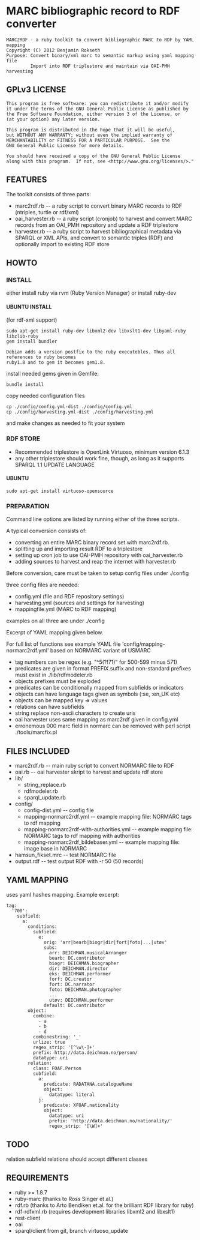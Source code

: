 # MARC bibliographic record to RDF converter

    MARC2RDF - a ruby toolkit to convert bibliographic MARC to RDF by YAML mapping
    Copyright (C) 2012 Benjamin Rokseth
    Purpose: Convert binary/xml marc to semantic markup using yaml mapping file
             Import into RDF triplestore and maintain via OAI-PMH harvesting

## GPLv3 LICENSE
    
    This program is free software: you can redistribute it and/or modify
    it under the terms of the GNU General Public License as published by
    the Free Software Foundation, either version 3 of the License, or
    (at your option) any later version.

    This program is distributed in the hope that it will be useful,
    but WITHOUT ANY WARRANTY; without even the implied warranty of
    MERCHANTABILITY or FITNESS FOR A PARTICULAR PURPOSE.  See the
    GNU General Public License for more details.

    You should have received a copy of the GNU General Public License
    along with this program.  If not, see <http://www.gnu.org/licenses/>."

## FEATURES

The toolkit consists of three parts:

* marc2rdf.rb      -- a ruby script to convert binary MARC records to RDF (ntriples, turtle or rdf/xml)
* oai_harvester.rb -- a ruby script (cronjob) to harvest and convert MARC records from an OAI_PMH repository 
and update a RDF triplestore
* harvester.rb     -- a ruby script to harvest bibliographical metadata via SPARQL or XML APIs,
and convert to semantic triples (RDF) and optionally import to existing RDF store

## HOWTO

### INSTALL

either install ruby via rvm (Ruby Version Manager) or install ruby-dev

#### UBUNTU INSTALL

(for rdf-xml support)

    sudo apt-get install ruby-dev libxml2-dev libxslt1-dev libyaml-ruby libzlib-ruby
    gem install bundler
    
    Debian adds a version postfix to the ruby executebles. Thus all references to ruby becomes
    ruby1.8 and to gem it becomes gem1.8. 

install needed gems given in Gemfile:

    bundle install

copy needed configuration files

    cp ./config/config.yml-dist ./config/config.yml
    cp ./config/harvesting.yml-dist ./config/harvesting.yml
  
and make changes as needed to fit your system

### RDF STORE

* Recommended triplestore is OpenLink Virtuoso, minimum version 6.1.3
* any other triplestore should work fine, though, as long as it supports SPARQL 1.1 UPDATE LANGUAGE

#### UBUNTU

    sudo apt-get install virtuoso-opensource

### PREPARATION

Command line options are listed by running either of the three scripts.

A typical conversion consists of:

* converting an entire MARC binary record set with marc2rdf.rb.
* splitting up and importing result RDF to a triplestore
* setting up cron job to use OAI-PMH repository with oai_harvester.rb
* adding sources to harvest and reap the internet with harvester.rb

Before conversion, care must be taken to setup config files under ./config

three config files are needed:

* config.yml (file and RDF repository settings)
* harvesting.yml (sources and settings for harvesting)
* mappingfile.yml (MARC to RDF mapping)

examples on all three are under ./config 

Excerpt of YAML mapping given below.

For full list of functions see example YAML file 'config/mapping-normarc2rdf.yml' based on NORMARC variant of USMARC

* tag numbers can be regex (e.g. "^5(?!71)" for 500-599 minus 571)
* predicates are given in format PREFIX.suffix and non-standard prefixes must exist in ./lib/rdfmodeler.rb
* objects prefixes must be exploded 
* predicates can be conditionally mapped from subfields or indicators
* objects can have language tags given as symbols (:se, :en_UK etc)
* objects can be mapped key => values
* relations can have subfields
* string replace non-ascii characters to create uris
* oai harvester uses same mapping as marc2rdf given in config.yml
* erronemous 000 marc field in normarc can be removed with perl script ./tools/marcfix.pl

## FILES INCLUDED

* marc2rdf.rb                            -- main ruby script to convert NORMARC file to RDF
* oai.rb								 -- oai harvester skript to harvest and update rdf store
* lib/
    * string_replace.rb 
    * rdfmodeler.rb
    * sparql_update.rb  
* config/
    * config-dist.yml                    -- config file
    * mapping-normarc2rdf.yml            -- example mapping file: NORMARC tags to rdf mapping
    * mapping-normarc2rdf-with-authorities.yml  -- example mapping file: NORMARC tags to rdf mapping with authorities    
    * mapping-normarc2rdf_bildebaser.yml -- example mapping file: image base in NORMARC
* hamsun_fikset.mrc                      -- test NORMARC file
* output.rdf                             -- test output RDF with -r 50 (50 records)

## YAML MAPPING

uses yaml hashes mapping. Example excerpt:

    tag:
      '700':
        subfield: 
          a:
            conditions:
              subfield:
                e:
                  orig: 'arr|bearb|biogr|dir|fort|foto|...|utøv'
                  subs: 
                    arr: DEICHMAN.musicalArranger
                    bearb: DC.contributor
                    biogr: DEICHMAN.biographer
                    dir: DEICHMAN.director
                    eks: DEICHMAN.performer
                    forf: DC.creator
                    fort: DC.narrator
                    foto: DEICHMAN.photographer
                    ...
                    utøv: DEICHMAN.performer
                  default: DC.contributor
            object:
              combine:
                - a
                - b
                - d
              combinestring: '_' 
              urlize: true
              regex_strip: '[^\w\-]+'
              prefix: http://data.deichman.no/person/
              datatype: uri
            relation: 
              class: FOAF.Person
              subfield:
                a:
                  predicate: RADATANA.catalogueName
                  object:
                    datatype: literal
                j:
                  predicate: XFOAF.nationality
                  object:
                    datatype: uri
                    prefix: 'http://data.deichman.no/nationality/'
                    regex_strip: '[\W]+'


## TODO 

relation subfield relations should accept different classes

## REQUIREMENTS

* ruby >= 1.8.7
* ruby-marc (thanks to Ross Singer et.al.)
* rdf.rb (thanks to Arto Bendiken et.al. for the brilliant RDF library for ruby)
* rdf-rdfxml.rb (requires development libraries libxml2 and libxslt1)
* rest-client
* oai
* sparql/client from git, branch virtuoso_update
